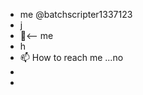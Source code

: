 - me @batchscripter1337123
- j
- 🌱<-- me 
- h
- 📫 How to reach me ...no 
-  
- 

<!---
batchscripter1337123/batchscripter1337123 is a ✨ special ✨ repository because its `README.md` (this file) appears on your GitHub profile.
You can click the Preview link to take a look at your changes.
--->
